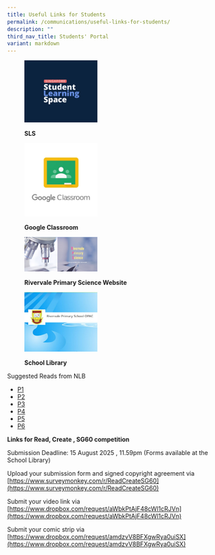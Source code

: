 ```yaml
---
title: Useful Links for Students
permalink: /communications/useful-links-for-students/
description: ""
third_nav_title: Students' Portal
variant: markdown
---
```

<figure>

<a href="https://vle.learning.moe.edu.sg/login"> <img style="width:40%;height:50%" src="/images/Communications/SLS_WEBSITE_NEW.jpg"></a>

<figcaption>

<strong> SLS </strong>

</figcaption>

</figure>

<figure>

<a href="https://classroom.google.com/u/0/h"> <img style="width:40%;height:50%" src="/images/Communications/Google_Classroom_.jpg"></a>

<figcaption>

<strong> Google Classroom </strong>

</figcaption>

</figure>

<figure>

<a href="https://rivervalescience.wixsite.com/2020"> <img style="width:40%;height:50%" src="/images/Communications/RIVPS_SCIENCE_WEBSITE_NEW.jpg"></a>

<figcaption>

<strong> Rivervale Primary Science Website</strong>

</figcaption>

</figure>

<figure>

<a href="https://schoolibrary.moe.edu.sg/rivervalepri"> <img style="width:40%;height:50%" src="/images/Communications/RIVPS_LIBRARY_NEW_.jpg"></a>

<figcaption>

<strong>School Library</strong>

</figcaption>

</figure>

Suggested Reads from NLB
* [P1](https://go.gov.sg/nlb-suggestedreads2023-p1)
* [P2](https://go.gov.sg/nlb-suggestedreads2023-p2)
* [P3](https://go.gov.sg/nlb-suggestedreads2023-p3)
* [P4](https://go.gov.sg/nlb-suggestedreads2023-p4)
* [P5](https://go.gov.sg/nlb-suggestedreads2023-p5)
* [P6](https://go.gov.sg/nlb-suggestedreads2023-p6)


**Links for Read, Create , SG60 competition**

Submission Deadline: 15 August 2025 , 11.59pm 
(Forms available at the School Library)


Upload your submission form and signed copyright agreement via 
[https://www.surveymonkey.com/r/ReadCreateSG60](https://www.surveymonkey.com/r/ReadCreateSG60)

Submit your video link via 
[https://www.dropbox.com/request/aWbkPtAjF48cWl1cRJVn](https://www.dropbox.com/request/aWbkPtAjF48cWl1cRJVn)

Submit your comic strip via 
[https://www.dropbox.com/request/amdzvV8BFXgwRya0uiSX](https://www.dropbox.com/request/amdzvV8BFXgwRya0uiSX)